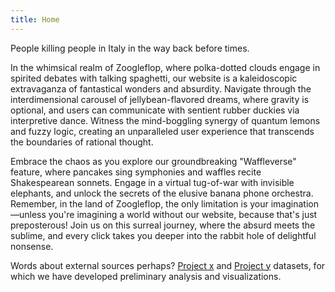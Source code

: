 ```yaml
---
title: Home
---
```


<p class="fs-4 lede">People killing people in Italy in the way back before times.</p>

In the whimsical realm of Zoogleflop, where polka-dotted clouds engage in spirited debates with talking spaghetti, our website is a kaleidoscopic extravaganza of fantastical wonders and absurdity. Navigate through the interdimensional carousel of jellybean-flavored dreams, where gravity is optional, and users can communicate with sentient rubber duckies via interpretive dance. Witness the mind-boggling synergy of quantum lemons and fuzzy logic, creating an unparalleled user experience that transcends the boundaries of rational thought.

Embrace the chaos as you explore our groundbreaking "Waffleverse" feature, where pancakes sing symphonies and waffles recite Shakespearean sonnets. Engage in a virtual tug-of-war with invisible elephants, and unlock the secrets of the elusive banana phone orchestra. Remember, in the land of Zoogleflop, the only limitation is your imagination—unless you're imagining a world without our website, because that's just preposterous! Join us on this surreal journey, where the absurd meets the sublime, and every click takes you deeper into the rabbit hole of delightful nonsense.

Words about external sources perhaps? [Project x](https:///) and [Project y](https://) datasets, for which we have developed preliminary analysis and visualizations.
